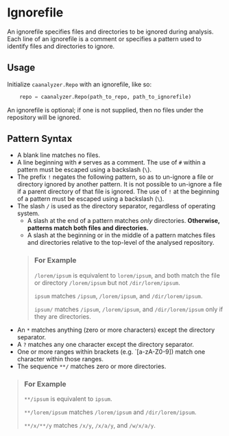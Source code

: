 # Ignorefile

An ignorefile specifies files and directories to be ignored during analysis. Each line of an ignorefile is a comment or specifies a pattern used to identify files and directories to ignore.

## Usage

Initialize `caanalyzer.Repo` with an ignorefile, like so:
```py
    repo = caanalyzer.Repo(path_to_repo, path_to_ignorefile)
```

An ignorefile is optional; if one is not supplied, then no files under the repository will be ignored.

## Pattern Syntax

- A blank line matches no files.
- A line beginning with `#` serves as a comment. The use of `#` within a pattern must be escaped using a backslash (`\`).
- The prefix `!` negates the following pattern, so as to un-ignore a file or directory ignored by another pattern. It is not possible to un-ignore a file if a parent directory of that file is ignored. The use of `!` at the beginning of a pattern must be escaped using a backslash (`\`).
- The slash `/` is used as the directory separator, regardless of operating system. 
    - A slash at the end of a pattern matches *only* directories. **Otherwise, patterns match both files and directories.**
    - A slash at the beginning or in the middle of a pattern matches files and directories relative to the top-level of the analysed repository.
    > ### For Example
    >
    >`/lorem/ipsum` is equivalent to `lorem/ipsum`, and both match the file or directory `/lorem/ipsum` but not `/dir/lorem/ipsum`.
    >
    >`ipsum` matches `/ipsum`, `/lorem/ipsum`, and `/dir/lorem/ipsum`.
    >
    >`ipsum/` matches `/ipsum`, `/lorem/ipsum`, and `/dir/lorem/ipsum` only if they are directories.
- An `*` matches anything (zero or more characters) except the directory separator.
- A `?` matches any one character except the directory separator.
- One or more ranges within brackets (e.g. `[a-zA-Z0-9]) match one character within those ranges.
- The sequence `**/` matches zero or more directories.
> ### For Example
>
> `**/ipsum` is equivalent to `ipsum`.
>
> `**/lorem/ipsum` matches `/lorem/ipsum` and `/dir/lorem/ipsum`.
>
> `**/x/**/y` matches `/x/y`, `/x/a/y`, and `/w/x/a/y`.